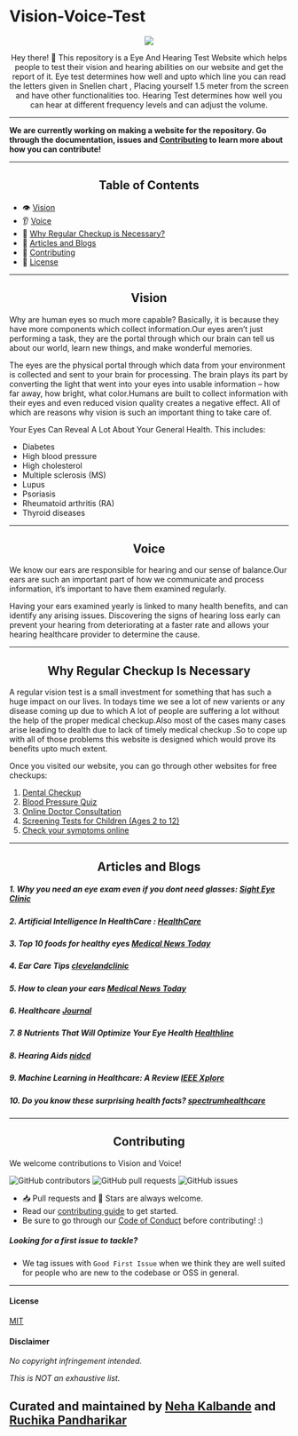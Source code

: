 # Vision-Voice-Test


<p align="center">
  <img src="https://github.com/nehakalbande/Vision-Voice-Test/blob/main/website/frontend/src/assets/blaze.png" />
</p>


<div align="center"> Hey there! 🙌 This repository is a Eye And Hearing Test Website which helps people to test their vision and hearing abilities on our website and get the report of it.
Eye test determines how well and upto which line you can read the letters given in Snellen chart , Placing yourself 1.5 meter from the screen and have other functionalities too.
Hearing Test determines how well you can hear at different frequency levels and can  adjust the volume.

</div>

---

**We are currently working on making a website for the repository. Go through the documentation, issues and [Contributing](#Contributing) to learn more about how you can contribute!**



---

## <div align="center">Table of Contents</div>

- :eye: [Vision](#Vision)
- :ear: [Voice](#Voice)
- :hospital: [Why Regular Checkup is Necessary?](#Why-Regular-Checkup-Is-Necessary)
- :book: [Articles and Blogs](#Articles-and-Blogs)
- :handshake: [Contributing](#Contributing)
- :key: [License](#License)

---

## <div align="center">Vision</div>

Why are human eyes so much more capable? Basically, it is because they have more components which collect information.Our eyes aren’t just performing a task, they are the portal through which our brain can tell us about our world, learn new things, and make wonderful memories.

The eyes are the physical portal through which data from your environment is collected and sent to your brain for processing. The brain plays its part by converting the light that went into your eyes into usable information – how far away, how bright, what color.Humans are built to collect information with their eyes and even reduced vision quality creates a negative effect. 
All of which are reasons why vision is such an important thing to take care of.

Your Eyes Can Reveal A Lot About Your General Health. This includes:
- Diabetes
- High blood pressure
- High cholesterol
- Multiple sclerosis (MS)
- Lupus
- Psoriasis
- Rheumatoid arthritis (RA)
- Thyroid diseases

---

## <div align="center">Voice</div>


We know our ears are responsible for hearing and our sense of balance.Our ears are such an important part of how we communicate and process information, it’s important to have them examined regularly.

Having your ears examined yearly is linked to many health benefits, and can identify any arising issues. Discovering the signs of hearing loss early can prevent your hearing from deteriorating at a faster rate and allows your hearing healthcare provider to determine the cause.


---

## <div align="center">Why Regular Checkup Is Necessary</div>

 A regular vision test is a small investment for something that has such a huge impact on our lives.
In todays time we see a lot of new varients or any disease coming up due to which A lot of people are suffering a lot without the help of the proper medical checkup.Also most of the cases many cases arise leading to dealth due to lack of timely medical checkup .So to cope up with all of those problems this website is designed which would prove its benefits upto much extent.

Once you visited our website, you can go through other websites for free checkups:

1. [Dental Checkup](https://d4dentist.ie/online-check-up/)
2. [Blood Pressure Quiz](https://www.medindia.net/medical-quiz/quiz-on-blood-pressure.asp)
3. [Online Doctor Consultation](https://www.apollo247.com/specialties)
4. [Screening Tests for Children (Ages 2 to 12)](https://labtestsonline.org/screenings/children)
5. [Check your symptoms online](https://symptomate.com/diagnosis/#0-66)
---
## <div align="center">Articles and Blogs</div>

##### 1. Why you need an eye exam even if you dont need glasses: [Sight Eye Clinic](https://sighteyeclinic.com/why-you-need-an-eye-exam-even-if-you-dont-need-glasses/)
##### 2. Artificial Intelligence In HealthCare : [HealthCare](https://www.brookings.edu/research/risks-and-remedies-for-artificial-intelligence-in-health-care/) 
##### 3. Top 10 foods for healthy eyes [Medical News Today](https://www.medicalnewstoday.com/articles/321226)
##### 4. Ear Care Tips [clevelandclinic](https://my.clevelandclinic.org/health/articles/13076-ear-care-tips)
##### 5. How to clean your ears [Medical News Today](https://www.medicalnewstoday.com/articles/323024#how-to-clean-your-ears) 
##### 6. Healthcare [Journal](https://www.mdpi.com/journal/healthcare)
##### 7. 8 Nutrients That Will Optimize Your Eye Health [Healthline](https://www.healthline.com/nutrition/8-nutrients-for-eyes)
##### 8. Hearing Aids [nidcd](https://www.nidcd.nih.gov/health/hearing-aids)
##### 9. Machine Learning in Healthcare: A Review [IEEE Xplore](https://ieeexplore.ieee.org/document/8474918)
##### 10. Do you know these surprising health facts? [spectrumhealthcare](https://spectrumhealthcare.com/resources/do-you-know-these-surprising-health-facts/)

---

## <div align="center">Contributing</div>

We welcome contributions to Vision and Voice!

![GitHub contributors](https://img.shields.io/github/contributors/nehakalbande/Vision-Voice-Test?color=2E61C5&logo=Github&style=for-the-badge)
![GitHub pull requests](https://img.shields.io/github/issues-pr/nehakalbande/Vision-Voice-Test?logo=Github&style=for-the-badge)
![GitHub issues](https://img.shields.io/github/issues/nehakalbande/Vision-Voice-Test?logo=Github&style=for-the-badge)


- 📥 Pull requests and 🌟 Stars are always welcome.
- Read our [contributing guide](Contributing.md) to get started.
- Be sure to go through our [Code of Conduct](Code-of-Conduct.md) before contributing! :)


##### Looking for a first issue to tackle?

- We tag issues with `Good First Issue` when we think they are well suited for people who are new to the codebase or OSS in general.

---

#### License
[MIT](https://github.com/nehakalbande/Vision-Voice-Test/blob/main/LICENSE.md)

#### Disclaimer
_No copyright infringement intended._

_This is NOT an exhaustive list._

## Curated and maintained by [Neha Kalbande](https://github.com/nehakalbande) and [Ruchika Pandharikar](https://github.com/ruchika-01p)
